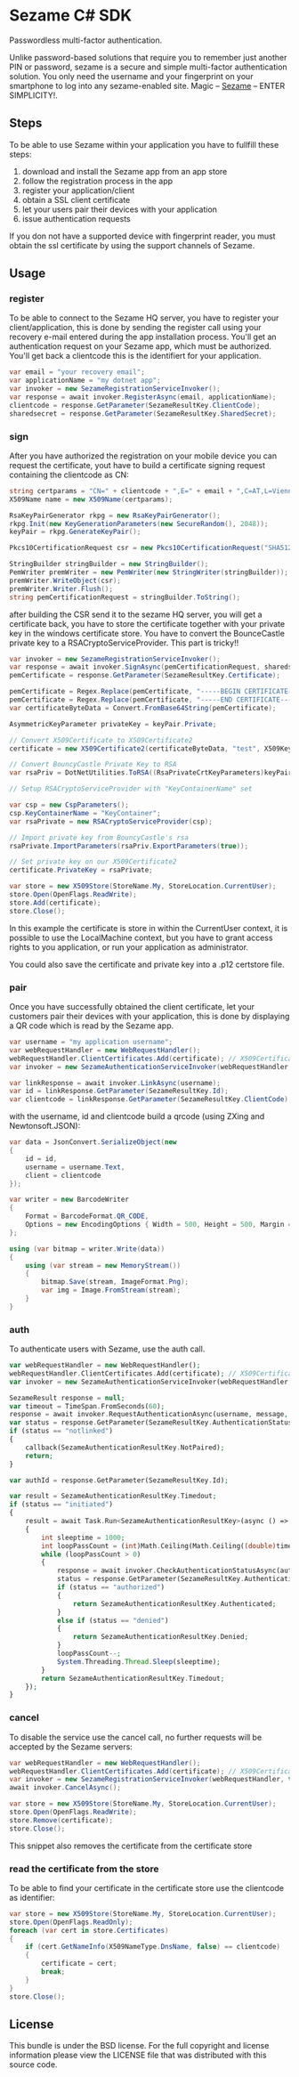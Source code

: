 Sezame C# SDK
=======

Passwordless multi-factor authentication. 

Unlike password-based solutions that require you to remember just another PIN or password, sezame is  a secure and simple multi-factor authentication solution. You only need the username and your fingerprint on your smartphone to log into any sezame-enabled site. Magic – [Sezame](https://seza.me/) – ENTER SIMPLICITY!.

## Steps

To be able to use Sezame within your application you have to fullfill these steps:

1. download and install the Sezame app from an app store
2. follow the registration process in the app
3. register your application/client
4. obtain a SSL client certificate
5. let your users pair their devices with your application
6. issue authentication requests

If you don not have a supported device with fingerprint reader, you must obtain the ssl certificate by
using the support channels of Sezame.

## Usage

### register

To be able to connect to the Sezame HQ server, you have to register your client/application, this is
done by sending the register call using your recovery e-mail entered during the app installation
process.
You'll get an authentication request on your Sezame app, which must be authorized.
You'll get back a clientcode this is the identifiert for your application.

```c#
var email = "your recovery email";
var applicationName = "my dotnet app";
var invoker = new SezameRegistrationServiceInvoker();
var response = await invoker.RegisterAsync(email, applicationName);
clientcode = response.GetParameter(SezameResultKey.ClientCode);
sharedsecret = response.GetParameter(SezameResultKey.SharedSecret);
```

### sign

After you have authorized the registration on your mobile device you can request the certificate, yout have to build a certificate signing request containing the clientcode as CN:

```c#
string certparams = "CN=" + clientcode + ",E=" + email + ",C=AT,L=Vienna,ST=Austria,O=-,OU=-";
X509Name name = new X509Name(certparams);

RsaKeyPairGenerator rkpg = new RsaKeyPairGenerator();
rkpg.Init(new KeyGenerationParameters(new SecureRandom(), 2048));
keyPair = rkpg.GenerateKeyPair();

Pkcs10CertificationRequest csr = new Pkcs10CertificationRequest("SHA512WITHRSA", name, keyPair.Public, null, keyPair.Private);

StringBuilder stringBuilder = new StringBuilder();
PemWriter premWriter = new PemWriter(new StringWriter(stringBuilder));
premWriter.WriteObject(csr);
premWriter.Writer.Flush();
string pemCertificationRequest = stringBuilder.ToString();
```

after building the CSR send it to the sezame HQ server, you will get a certificate back, you have to store the certificate together with your private key in the windows certificate store. You have to convert the BounceCastle private key to a RSACryptoServiceProvider. This part is tricky!!

```c#
var invoker = new SezameRegistrationServiceInvoker();
var response = await invoker.SignAsync(pemCertificationRequest, sharedsecret);
pemCertificate = response.GetParameter(SezameResultKey.Certificate);

pemCertificate = Regex.Replace(pemCertificate, "-----BEGIN CERTIFICATE-----", "");
pemCertificate = Regex.Replace(pemCertificate, "-----END CERTIFICATE-----", "");
var certificateByteData = Convert.FromBase64String(pemCertificate);

AsymmetricKeyParameter privateKey = keyPair.Private;

// Convert X509Certificate to X509Certificate2
certificate = new X509Certificate2(certificateByteData, "test", X509KeyStorageFlags.Exportable);

// Convert BouncyCastle Private Key to RSA
var rsaPriv = DotNetUtilities.ToRSA((RsaPrivateCrtKeyParameters)keyPair.Private);

// Setup RSACryptoServiceProvider with "KeyContainerName" set

var csp = new CspParameters();
csp.KeyContainerName = "KeyContainer";
var rsaPrivate = new RSACryptoServiceProvider(csp);

// Import private key from BouncyCastle's rsa
rsaPrivate.ImportParameters(rsaPriv.ExportParameters(true));

// Set private key on our X509Certificate2
certificate.PrivateKey = rsaPrivate;

var store = new X509Store(StoreName.My, StoreLocation.CurrentUser);
store.Open(OpenFlags.ReadWrite);
store.Add(certificate);
store.Close();
```

In this example the certificate is store in within the CurrentUser context, it is possible to use the LocalMachine context, but you have to grant access rights to you application, or run your application as administrator.

You could also save the certificate and private key into a .p12 certstore file.

### pair

Once you have successfully obtained the client certificate, let your customers pair their devices
with your application, this is done by displaying a QR code which is read by the Sezame app.

```c#
var username = "my application username";
var webRequestHandler = new WebRequestHandler();
webRequestHandler.ClientCertificates.Add(certificate); // X509Certificate
var invoker = new SezameAuthenticationServiceInvoker(webRequestHandler, true);

var linkResponse = await invoker.LinkAsync(username);
var id = linkResponse.GetParameter(SezameResultKey.Id);
var clientcode = linkResponse.GetParameter(SezameResultKey.ClientCode);
```

with the username, id and clientcode build a qrcode (using ZXing and Newtonsoft.JSON):

```c#
var data = JsonConvert.SerializeObject(new
{
    id = id,
    username = username.Text,
    client = clientcode
});

var writer = new BarcodeWriter
{
    Format = BarcodeFormat.QR_CODE,
    Options = new EncodingOptions { Width = 500, Height = 500, Margin = 10 }
};

using (var bitmap = writer.Write(data))
{
    using (var stream = new MemoryStream())
    {
        bitmap.Save(stream, ImageFormat.Png);
        var img = Image.FromStream(stream);
    }
}
```

### auth

To authenticate users with Sezame, use the auth call.

```php
var webRequestHandler = new WebRequestHandler();
webRequestHandler.ClientCertificates.Add(certificate); // X509Certificate
var invoker = new SezameAuthenticationServiceInvoker(webRequestHandler, true);

SezameResult response = null;
var timeout = TimeSpan.FromSeconds(60);
response = await invoker.RequestAuthenticationAsync(username, message, "auth", (int)Math.Ceiling(timeout.TotalMinutes));
var status = response.GetParameter(SezameResultKey.AuthenticationStatus);
if (status == "notlinked")
{
    callback(SezameAuthenticationResultKey.NotPaired);
    return;
}

var authId = response.GetParameter(SezameResultKey.Id);

var result = SezameAuthenticationResultKey.Timedout;
if (status == "initiated")
{
    result = await Task.Run<SezameAuthenticationResultKey>(async () =>
    {
        int sleeptime = 1000;
        int loopPassCount = (int)Math.Ceiling(Math.Ceiling((double)timeout.TotalMilliseconds) / sleeptime);
        while (loopPassCount > 0)
        {
            response = await invoker.CheckAuthenticationStatusAsync(authId);
            status = response.GetParameter(SezameResultKey.AuthenticationStatus);
            if (status == "authorized")
            {
                return SezameAuthenticationResultKey.Authenticated;
            }
            else if (status == "denied")
            {
                return SezameAuthenticationResultKey.Denied;
            }
            loopPassCount--;
            System.Threading.Thread.Sleep(sleeptime);
        }
        return SezameAuthenticationResultKey.Timedout;
    });
}

```


### cancel

To disable the service use the cancel call, no further requests will be accepted by the Sezame
servers:

```c#
var webRequestHandler = new WebRequestHandler();
webRequestHandler.ClientCertificates.Add(certificate); // X509Certificate
var invoker = new SezameRegistrationServiceInvoker(webRequestHandler, true);
await invoker.CancelAsync();

var store = new X509Store(StoreName.My, StoreLocation.CurrentUser);
store.Open(OpenFlags.ReadWrite);
store.Remove(certificate);
store.Close();
```
This snippet also removes the certificate from the certificate store

### read the certificate from the store 

To be able to find your certificate in the certificate store use the clientcode as identifier:

```c#
var store = new X509Store(StoreName.My, StoreLocation.CurrentUser);
store.Open(OpenFlags.ReadOnly);
foreach (var cert in store.Certificates)
{
    if (cert.GetNameInfo(X509NameType.DnsName, false) == clientcode)
    {
        certificate = cert;
        break;
    }
}
store.Close();
```

## License

This bundle is under the BSD license. For the full copyright and license
information please view the LICENSE file that was distributed with this source code.
